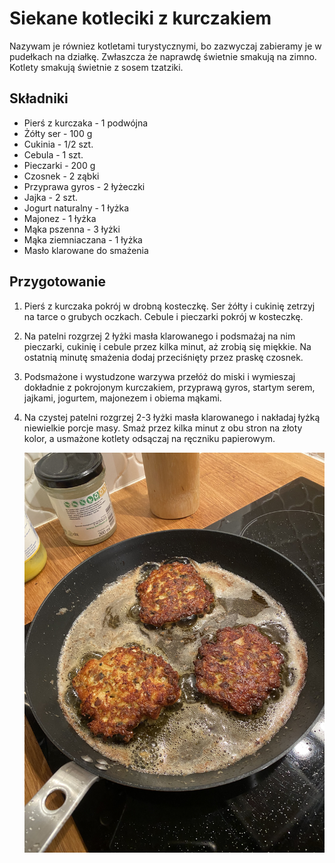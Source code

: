 # Siekane kotleciki z kurczakiem

Nazywam je równiez kotletami turystycznymi, bo zazwyczaj zabieramy je w
pudełkach na działkę. Zwłaszcza że naprawdę świetnie smakują na zimno.
Kotlety smakują świetnie z sosem tzatziki.

## Składniki

* Pierś z kurczaka - 1 podwójna
* Żółty ser - 100 g
* Cukinia - 1/2 szt.
* Cebula - 1 szt.
* Pieczarki - 200 g
* Czosnek - 2 ząbki
* Przyprawa gyros - 2 łyżeczki
* Jajka - 2 szt.
* Jogurt naturalny - 1 łyżka
* Majonez - 1 łyżka
* Mąka pszenna - 3 łyżki
* Mąka ziemniaczana - 1 łyżka
* Masło klarowane do smażenia

## Przygotowanie

1. Pierś z kurczaka pokrój w drobną kosteczkę. Ser żółty i cukinię zetrzyj na
   tarce o grubych oczkach. Cebule i pieczarki pokrój w kosteczkę.
2. Na patelni rozgrzej 2 łyżki masła klarowanego i podsmażaj na nim pieczarki,
   cukinię i cebule przez kilka minut, aż zrobią się miękkie. Na ostatnią
   minutę smażenia dodaj przeciśnięty przez praskę czosnek.
3. Podsmażone i wystudzone warzywa przełóż do miski i wymieszaj dokładnie z
   pokrojonym kurczakiem, przyprawą gyros, startym serem, jajkami, jogurtem,
   majonezem i obiema mąkami.
4. Na czystej patelni rozgrzej 2-3 łyżki masła klarowanego i nakładaj łyżką
   niewielkie porcje masy. Smaż przez kilka minut z obu stron na złoty kolor, a
   usmażone kotlety odsączaj na ręczniku papierowym.

    ![](./siekane-kotleciki-z-kurczakiem.jpeg)
